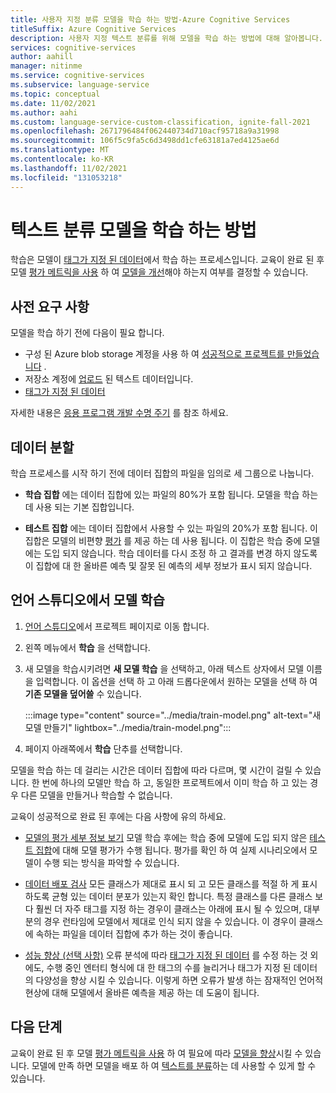 ```yaml
---
title: 사용자 지정 분류 모델을 학습 하는 방법-Azure Cognitive Services
titleSuffix: Azure Cognitive Services
description: 사용자 지정 텍스트 분류를 위해 모델을 학습 하는 방법에 대해 알아봅니다.
services: cognitive-services
author: aahill
manager: nitinme
ms.service: cognitive-services
ms.subservice: language-service
ms.topic: conceptual
ms.date: 11/02/2021
ms.author: aahi
ms.custom: language-service-custom-classification, ignite-fall-2021
ms.openlocfilehash: 2671796484f062440734d710acf95718a9a31998
ms.sourcegitcommit: 106f5c9fa5c6d3498dd1cfe63181a7ed4125ae6d
ms.translationtype: MT
ms.contentlocale: ko-KR
ms.lasthandoff: 11/02/2021
ms.locfileid: "131053218"
---
```

# <a name="how-to-train-a-text-classification-model"></a>텍스트 분류 모델을 학습 하는 방법


학습은 모델이 [태그가 지정 된 데이터](tag-data.md)에서 학습 하는 프로세스입니다. 교육이 완료 된 후 모델 [평가 메트릭을 사용](../how-to/view-model-evaluation.md) 하 여 [모델을 개선](../how-to/improve-model.md)해야 하는지 여부를 결정할 수 있습니다.

## <a name="prerequisites"></a>사전 요구 사항

모델을 학습 하기 전에 다음이 필요 합니다.

* 구성 된 Azure blob storage 계정을 사용 하 여 [성공적으로 프로젝트를 만들었습니다](create-project.md) . 
* 저장소 계정에 [업로드](create-project.md#prepare-training-data) 된 텍스트 데이터입니다.
* [태그가 지정 된 데이터](tag-data.md)

자세한 내용은 [응용 프로그램 개발 수명 주기](../overview.md#application-development-lifecycle) 를 참조 하세요.

## <a name="data-splits"></a>데이터 분할

학습 프로세스를 시작 하기 전에 데이터 집합의 파일을 임의로 세 그룹으로 나눕니다.

* **학습 집합** 에는 데이터 집합에 있는 파일의 80%가 포함 됩니다. 모델을 학습 하는 데 사용 되는 기본 집합입니다.

* **테스트 집합** 에는 데이터 집합에서 사용할 수 있는 파일의 20%가 포함 됩니다. 이 집합은 모델의 비편향 [평가](../how-to/view-model-evaluation.md) 를 제공 하는 데 사용 됩니다. 이 집합은 학습 중에 모델에는 도입 되지 않습니다. 학습 데이터를 다시 조정 하 고 결과를 변경 하지 않도록이 집합에 대 한 올바른 예측 및 잘못 된 예측의 세부 정보가 표시 되지 않습니다.

## <a name="train-model-in-language-studio"></a>언어 스튜디오에서 모델 학습

1. [언어 스튜디오](https://aka.ms/LanguageStudio)에서 프로젝트 페이지로 이동 합니다.

2. 왼쪽 메뉴에서 **학습** 을 선택합니다.

3. 새 모델을 학습시키려면 **새 모델 학습** 을 선택하고, 아래 텍스트 상자에서 모델 이름을 입력합니다. 이 옵션을 선택 하 고 아래 드롭다운에서 원하는 모델을 선택 하 여 **기존 모델을 덮어쓸** 수 있습니다.

    :::image type="content" source="../media/train-model.png" alt-text="새 모델 만들기" lightbox="../media/train-model.png":::

4. 페이지 아래쪽에서 **학습** 단추를 선택합니다.

모델을 학습 하는 데 걸리는 시간은 데이터 집합에 따라 다르며, 몇 시간이 걸릴 수 있습니다. 한 번에 하나의 모델만 학습 하 고, 동일한 프로젝트에서 이미 학습 하 고 있는 경우 다른 모델을 만들거나 학습할 수 없습니다. 


교육이 성공적으로 완료 된 후에는 다음 사항에 유의 하세요.

* [모델의 평가 세부 정보 보기](../how-to/view-model-evaluation.md) 모델 학습 후에는 학습 중에 모델에 도입 되지 않은 [테스트 집합](../how-to/train-model.md#data-splits)에 대해 모델 평가가 수행 됩니다. 평가를 확인 하 여 실제 시나리오에서 모델이 수행 되는 방식을 파악할 수 있습니다.

* [데이터 배포 검사](../how-to/improve-model.md#examine-data-distribution-from-language-studio) 모든 클래스가 제대로 표시 되 고 모든 클래스를 적절 하 게 표시 하도록 균형 있는 데이터 분포가 있는지 확인 합니다. 특정 클래스를 다른 클래스 보다 훨씬 더 자주 태그를 지정 하는 경우이 클래스는 아래에 표시 될 수 있으며, 대부분의 경우 런타임에 모델에서 제대로 인식 되지 않을 수 있습니다. 이 경우이 클래스에 속하는 파일을 데이터 집합에 추가 하는 것이 좋습니다.

* [성능 향상 (선택 사항)](../how-to/improve-model.md) 오류 분석에 따라 [태그가 지정 된 데이터](tag-data.md) 를 수정 하는 것 외에도, 수행 중인 엔터티 형식에 대 한 태그의 수를 늘리거나 태그가 지정 된 데이터의 다양성을 향상 시킬 수 있습니다. 이렇게 하면 오류가 발생 하는 잠재적인 언어적 현상에 대해 모델에서 올바른 예측을 제공 하는 데 도움이 됩니다.

<!-- * Define your own test set: If you are using a random split option and the resulting test set was not comprehensive enough, consider defining your own test to include a variety of data layouts and balanced tagged classes.
 -->


## <a name="next-steps"></a>다음 단계

교육이 완료 된 후 모델 [평가 메트릭을 사용](../how-to/view-model-evaluation.md) 하 여 필요에 따라 [모델을 향상](../how-to/improve-model.md)시킬 수 있습니다. 모델에 만족 하면 모델을 배포 하 여 [텍스트를 분류](call-api.md)하는 데 사용할 수 있게 할 수 있습니다.
